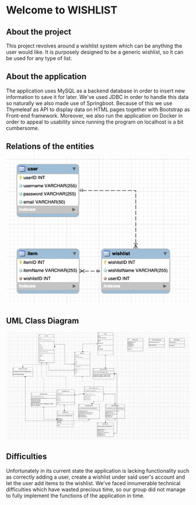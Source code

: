 # Welcome to WISHLIST

## About the project

This project revolves around a wishlist system which can be anything the user would like. 
It is purposely designed to be a generic wishlist, so it can be used for any type of list.

## About the application

The application uses MySQL as a backend database in order to insert new information to save it for later.
We've used JDBC in order to handle this data so naturally we also made use of Springboot.
Because of this we use Thymeleaf as API to display data on HTML pages together with Bootstrap as Front-end framework.
Moreover, we also run the application on Docker in order to appeal to usability since running the program on 
localhost is a bit cumbersome. 

## Relations of the entities

<img
width="782"
alt="image"
src="https://github.com/ZanaColak/WISHLIST/blob/master/ER%20DIAGRAM.png">

## UML Class Diagram

<img
width="782"
alt="image"
src="https://github.com/ZanaColak/WISHLIST/blob/master/klasse%20diagram.png">

## Difficulties

Unfortunately in its current state the application is lacking functionality such as correctly adding a user,
create a wishlist under said user's account and let the user add items to the wishlist. 
We've faced innumerable technical difficulties which have wasted precious time, 
so our group did not manage to fully implement the functions of the application in time.






